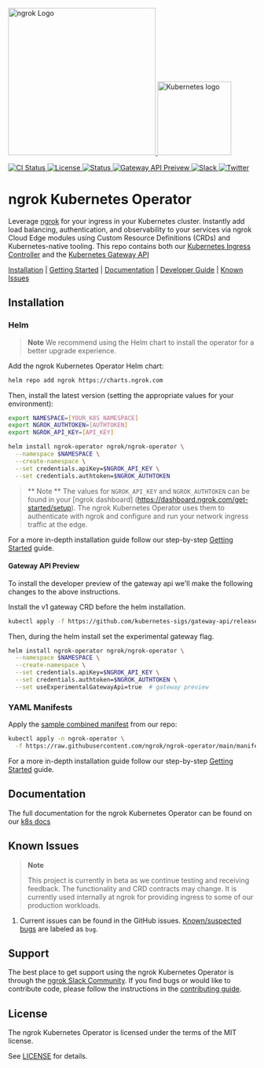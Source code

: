 <p>
  <a href="https://ngrok.com">
    <img src="docs/assets/images/ngrok-blue-lrg.png" alt="ngrok Logo" width="300" url="https://ngrok.com" />
  </a>
  <a href="https://kubernetes.io/">
  <img src="docs/assets/images/Kubernetes-icon-color.svg.png" alt="Kubernetes logo" width="150" />
  </a>
</p>

<p>
  <a href="https://github.com/ngrok/ngrok-operator/actions?query=branch%3Amain+event%3Apush">
      <img src="https://github.com/ngrok/ngrok-operator/actions/workflows/ci.yaml/badge.svg" alt="CI Status"/>
  </a>
  <a href="https://github.com/ngrok/ngrok-operator/blob/master/LICENSE">
    <img src="https://img.shields.io/badge/License-MIT-blue.svg" alt="License"/>
  </a>
  <a href="#features-and-beta-status">
    <img src="https://img.shields.io/badge/Status-Beta-orange.svg" alt="Status"/>
  </a>
   <a href="#gateway-api-status">
    <img src="https://img.shields.io/badge/Gateway_API-preview-rgba(159%2C122%2C234)" alt="Gateway API Preivew"/>
  </a>
  <a href="https://ngrok.com/slack">
    <img src="https://img.shields.io/badge/Join%20Our%20Community-Slack-blue" alt="Slack"/>
  </a>
  <a href="https://twitter.com/intent/follow?screen_name=ngrokHQ">
    <img src="https://img.shields.io/twitter/follow/ngrokHQ.svg?style=social&label=Follow" alt="Twitter"/>
  </a>
</p>

# ngrok Kubernetes Operator


Leverage [ngrok](https://ngrok.com/) for your ingress in your Kubernetes cluster.  Instantly add load balancing, authentication, and observability to your services via ngrok Cloud Edge modules using Custom Resource Definitions (CRDs) and Kubernetes-native tooling. This repo contains both our [Kubernetes Ingress Controller](https://kubernetes.io/docs/concepts/services-networking/ingress/) and the [Kubernetes Gateway API](https://gateway-api.sigs.k8s.io/)


[Installation](#installation) | [Getting Started](https://ngrok.com/docs/using-ngrok-with/k8s/) | [Documentation](#documentation) | [Developer Guide](https://github.com/ngrok/ngrok-operator/blob/main/docs/developer-guide/README.md) | [Known Issues](#known-issues)

## Installation

### Helm

> **Note** We recommend using the Helm chart to install the operator for a better upgrade experience.

Add the ngrok Kubernetes Operator Helm chart:

```sh
helm repo add ngrok https://charts.ngrok.com
```

Then, install the latest version (setting the appropriate values for your environment):

```sh
export NAMESPACE=[YOUR_K8S_NAMESPACE]
export NGROK_AUTHTOKEN=[AUTHTOKEN]
export NGROK_API_KEY=[API_KEY]

helm install ngrok-operator ngrok/ngrok-operator \
  --namespace $NAMESPACE \
  --create-namespace \
  --set credentials.apiKey=$NGROK_API_KEY \
  --set credentials.authtoken=$NGROK_AUTHTOKEN
```

> ** Note ** The values for `NGROK_API_KEY` and `NGROK_AUTHTOKEN` can be found in your [ngrok dashboard] (https://dashboard.ngrok.com/get-started/setup). The ngrok Kubernetes Operator uses them to authenticate with ngrok and configure and run your network ingress traffic at the edge.

For a more in-depth installation guide follow our step-by-step [Getting Started](https://ngrok.com/docs/using-ngrok-with/k8s/) guide.

#### Gateway API Preview

To install the developer preview of the gateway api we'll make the following changes to the above instructions.

Install the v1 gateway CRD before the helm installation.
```sh
kubectl apply -f https://github.com/kubernetes-sigs/gateway-api/releases/download/v1.0.0/standard-install.yaml
```

Then, during the helm install set the experimental gateway flag.

```sh
helm install ngrok-operator ngrok/ngrok-operator \
  --namespace $NAMESPACE \
  --create-namespace \
  --set credentials.apiKey=$NGROK_API_KEY \
  --set credentials.authtoken=$NGROK_AUTHTOKEN \
  --set useExperimentalGatewayApi=true  # gateway preview
```
### YAML Manifests

Apply the [sample combined manifest](manifest-bundle.yaml) from our repo:

```sh
kubectl apply -n ngrok-operator \
  -f https://raw.githubusercontent.com/ngrok/ngrok-operator/main/manifest-bundle.yaml
```

For a more in-depth installation guide follow our step-by-step [Getting Started](https://ngrok.com/docs/using-ngrok-with/k8s/) guide.

## Documentation

The full documentation for the ngrok Kubernetes Operator can be found on our [k8s docs](https://ngrok.com/docs/k8s/)

## Known Issues

> **Note**
>
> This project is currently in beta as we continue testing and receiving feedback. The functionality and CRD contracts may change. It is currently used internally at ngrok for providing ingress to some of our production workloads.

1. Current issues can be found in the GitHub issues. [Known/suspected bugs](https://github.com/ngrok/ngrok-operator/issues?q=is%3Aopen+is%3Aissue+label%3Abug) are labeled as `bug`.

## Support

The best place to get support using the ngrok Kubernetes Operator is through the [ngrok Slack Community](https://ngrok.com/slack). If you find bugs or would like to contribute code, please follow the instructions in the [contributing guide](./docs/CONTRIBUTING.md).

## License

The ngrok Kubernetes Operator is licensed under the terms of the MIT license.

See [LICENSE](./LICENSE.txt) for details.

